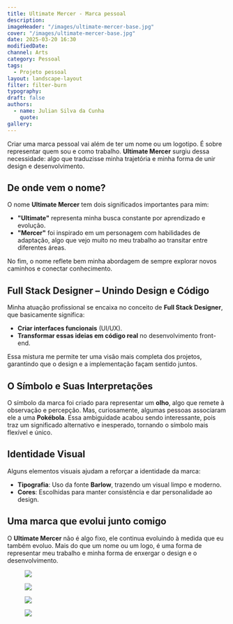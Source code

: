 ```yaml
---
title: Ultimate Mercer - Marca pessoal
description:
imageHeader: "/images/ultimate-mercer-base.jpg"
cover: "/images/ultimate-mercer-base.jpg"
date: 2025-03-20 16:30
modifiedDate:
channel: Arts
category: Pessoal
tags:
  - Projeto pessoal
layout: landscape-layout
filter: filter-burn
typography:
draft: false
authors:
  - name: Julian Silva da Cunha
    quote:
gallery:
---
```


Criar uma marca pessoal vai além de ter um nome ou um logotipo. É sobre representar quem sou e como trabalho. **Ultimate Mercer** surgiu dessa necessidade: algo que traduzisse minha trajetória e minha forma de unir design e desenvolvimento.

## **De onde vem o nome?**

O nome **Ultimate Mercer** tem dois significados importantes para mim:

- **"Ultimate"** representa minha busca constante por aprendizado e evolução.
- **"Mercer"** foi inspirado em um personagem com habilidades de adaptação, algo que vejo muito no meu trabalho ao transitar entre diferentes áreas.

No fim, o nome reflete bem minha abordagem de sempre explorar novos caminhos e conectar conhecimento.

## **Full Stack Designer – Unindo Design e Código**

Minha atuação profissional se encaixa no conceito de **Full Stack Designer**, que basicamente significa:

- **Criar interfaces funcionais** (UI/UX).
- **Transformar essas ideias em código real** no desenvolvimento front-end.

Essa mistura me permite ter uma visão mais completa dos projetos, garantindo que o design e a implementação façam sentido juntos.

## **O Símbolo e Suas Interpretações**

O símbolo da marca foi criado para representar um **olho**, algo que remete à observação e percepção. Mas, curiosamente, algumas pessoas associaram ele a uma **Pokébola**. Essa ambiguidade acabou sendo interessante, pois traz um significado alternativo e inesperado, tornando o símbolo mais flexível e único.

## **Identidade Visual**

Alguns elementos visuais ajudam a reforçar a identidade da marca:

- **Tipografia**: Uso da fonte **Barlow**, trazendo um visual limpo e moderno.
- **Cores**: Escolhidas para manter consistência e dar personalidade ao design.

## **Uma marca que evolui junto comigo**

O **Ultimate Mercer** não é algo fixo, ele continua evoluindo à medida que eu também evoluo. Mais do que um nome ou um logo, é uma forma de representar meu trabalho e minha forma de enxergar o design e o desenvolvimento.

<figure>
  <img src="../../../../images/marca-pessoal-logo-v1.jpg" className="max-w-full mx-auto d-block"/>
</figure>

<figure>
  <img src="../../../../images/marca-pessoal-cores.jpg" className="max-w-full mx-auto d-block"/>
</figure>

<figure>
  <img src="../../../../images/marca-pessoal-logos.jpg" className="max-w-full mx-auto d-block"/>
</figure>

<figure>
  <img src="../../../../images/marca-pessoal-alternate-colors.jpg" className="max-w-full mx-auto d-block"/>
</figure>
